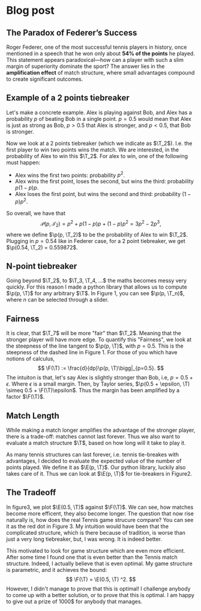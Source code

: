 # Blog post

## The Paradox of Federer’s Success

Roger Federer, one of the most successful tennis players in history, once mentioned in a speech that he won only about **54% of the points** he played. This statement appears paradoxical—how can a player with such a slim margin of superiority dominate the sport? The answer lies in the **amplification effect** of match structure, where small advantages compound to create significant outcomes.

## Example of a 2 points tiebreaker

Let's make a concrete example. Alex is playing against Bob, and Alex has a probability $p$ of beating Bob in a single point. $p = 0.5$ would mean that Alex is just as strong as Bob, $p>0.5$ that Alex is stronger, and $p < 0.5$, that Bob is stronger.

Now we look at a 2 points tiebreaker (which we indicate as $\T_2$). I.e. the first player to win two points wins the match. We are interested, in the probability of Alex to win this $\T_2$. For alex to win, one of the following must happen:

* Alex wins the first two points: probability $p^2$.
* Alex wins the first point, loses the second, but wins the third: probability $p(1-p)p$.
* Alex loses the first point, but wins the second and third: probability $(1-p)p^2$.

So overall, we have that
$$
\newcommand{\w}{\text{Win}}
\newcommand{\l}{\text{Lose}}
\newcommand{\tiebreak}{\text{Tiebreak}}
\newcommand{\M}{\mathcal{M}}
\newcommand{\p}{\mathcal{P}}
\newcommand{\pl}{\text{Player}}
\newcommand{\eff}{\mathcal{E}}
\newcommand{\L}{\mathcal{L}}
\newcommand{\T}{\mathcal{T}}
\newcommand{\F}{\mathcal{F}}
\newcommand{\E}{\mathcal{E}}
\p(p, \T_2) = p^2 + p(1-p)p + (1-p)p^2 = 3p^2-2p^3,
$$
where we define $\p(p, \T_2)$ to be the probability of Alex to win $\T_2$. Plugging in $p=0.54$ like in Federer case, for a 2 point tiebreaker, we get $\p(0.54, \T_2) = 0.559872$.

## N-point tiebreaker

Going beyond $\T_2$, to $\T_3, \T_4, ...$ the maths becomes messy very quickly. For this reason I made a python library that allows us to compute $\p(p, \T)$ for any arbitrary $\T$. In Figure 1, you can see $\p(p, \T_n)$, where $n$ can be selected through a slider.

## Fairness

It is clear, that $\T_7$ will be more "fair" than $\T_2$. Meaning that the stronger player will have more edge. To quantify this "Fairness", we look at the steepness of the line tangent to $\p(p, \T)$, with $p = 0.5$. This is the steepness of the dashed line in Figure 1. For those of you which have notions of calculus,
$$
\F(\T) := \frac{d}{dp}\p(p, \T)\bigg|_{p=0.5}.
$$
The intuiton is that, let's say Alex is slightly stronger than Bob, i.e, $p = 0.5 + \epsilon$. Where $\epsilon$ is a small margin. Then, by Taylor series, $\p(0.5 + \epsilon, \T) \simeq 0.5 + \F(\T)\epsilon$.  Thus the margin has been amplified by a factor $\F(\T)$.

## Match Length

While making a match longer amplifies the advantage of the stronger player, there is a trade-off: matches cannot last forever. Thus we also want to evaluate a match structure $\T$, based on how long will it take to play it.

As many tennis structures can last forever, i.e. tennis tie-breakes with advantages, I decided to evaluate the expected value of the number of points played. We define it as $\E(p, \T)$. Our python library, luckily also takes care of it. Thus we can look at $\E(p, \T)$ for tie-breakers in Figure2.

## The Tradeoff

In figure3, we plot $\E(0.5, \T)$ against $\F(\T)$. We can see, how matches become more efficent, they also become longer. The question that now rise naturally is, how does the real Tennis game strucure compare? You can see it as the red dot in Figure 3. My intuition would have been that the complicated structure, which is there because of tradition, is worse than just a very long tiebreaker, but, I was wrong. It is indeed better.

This motivated to look for game structure which are even more efficient. After some time I found one that is even better than the Tennis match structure. Indeed, I actually believe that is even optimal. My game structure is parametric, and it achieves the bound:
$$
\F(\T) = \E(0.5, \T) ^2.
$$
However, I didn't manage to prove that this is optimal! I challenge anybody to come up with a better solution, or to prove that this is optimal. I am happy to give out a prize of 1000$ for anybody that manages.
